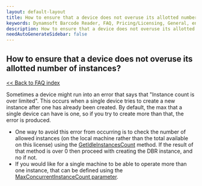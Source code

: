 ```yaml
---
layout: default-layout
title: How to ensure that a device does not overuse its allotted number of instances?
keywords: Dynamsoft Barcode Reader, FAQ, Pricing/Licensing, General, ensure no overuse
description: How to ensure that a device does not overuse its allotted number of instances?
needAutoGenerateSidebar: false
---
```


## How to ensure that a device does not overuse its allotted number of instances?

[<< Back to FAQ index](index.md)

Sometimes a device might run into an error that says that "Instance count is over limited". This occurs when a single device tries to create a new instance after one has already been created. By default, the max that a single device can have is one, so if you try to create more than that, the error is produced.

- One way to avoid this error from occurring is to check the number of allowed instances (on the local machine rather than the total available on this license) using the [GetIdleInstancesCount](https://www.dynamsoft.com/barcode-reader/programming/dotnet/api-reference/BarcodeReader/license.html?ver=latest#getidleinstancescount) method. If the result of that method is over 0 then proceed with creating the DBR instance, and no if not.
- If you would like for a single machine to be able to operate more than one instance, that can be defined using the [MaxConcurrentInstanceCount parameter](https://www.dynamsoft.com/barcode-reader/programming/dotnet/api-reference/class/DMDLSConnectionParameters.html?ver=latest#maxconcurrentinstancecount).

